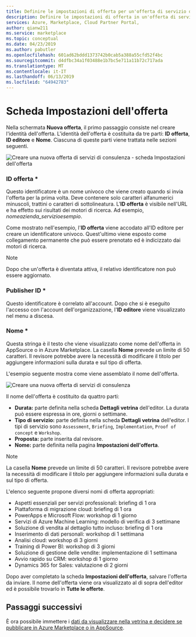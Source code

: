 ```yaml
---
title: Definire le impostazioni di offerta per un'offerta di servizio di consulenza | Azure Marketplace
description: Definire le impostazioni di offerta in un'offerta di servizio Azure o Dynamics 365 consulenza nel portale Cloud Partner per Azure Marketplace.
services: Azure, Marketplace, Cloud Partner Portal,
author: qianw211
ms.service: marketplace
ms.topic: conceptual
ms.date: 04/23/2019
ms.author: pabutler
ms.openlocfilehash: 601ad62bddd1373742b0cab5a388a55cfd52f4bc
ms.sourcegitcommit: d4dfbc34a1f03488e1b7bc5e711a11b72c717ada
ms.translationtype: MT
ms.contentlocale: it-IT
ms.lasthandoff: 06/13/2019
ms.locfileid: "64942783"
---
```

# <a name="offer-settings-tab"></a>Scheda Impostazioni dell'offerta

Nella schermata **Nuova offerta**, il primo passaggio consiste nel creare l'identità dell'offerta. L'identità dell'offerta è costituita da tre parti: **ID offerta**, **ID editore** e **Nome**. Ciascuna di queste parti viene trattata nelle sezioni seguenti.

![Creare una nuova offerta di servizi di consulenza - scheda Impostazioni dell'offerta](media/consultingoffer-settings-tab.png)


### <a name="offer-id"></a>ID offerta *

Questo identificatore è un nome univoco che viene creato quando si invia l'offerta per la prima volta. Deve contenere solo caratteri alfanumerici minuscoli, trattini o caratteri di sottolineatura. L'**ID offerta** è visibile nell'URL e ha effetto sui risultati dei motori di ricerca. Ad esempio, *nomeazienda_servizioesempio*.

Come mostrato nell'esempio, l'**ID offerta** viene accodato all'ID editore per creare un identificatore univoco. Quest'ultimo viene esposto come collegamento permanente che può essere prenotato ed è indicizzato dai motori di ricerca.

>[!Note]
>Dopo che un'offerta è diventata attiva, il relativo identificatore non può essere aggiornato.


### <a name="publisher-id"></a>Publisher ID *

Questo identificatore è correlato all'account. Dopo che si è eseguito l'accesso con l'account dell'organizzazione, l'**ID editore** viene visualizzato nel menu a discesa.


### <a name="name"></a>Nome *

Questa stringa è il testo che viene visualizzato come nome dell'offerta in AppSource o in Azure Marketplace. La casella **Nome** prevede un limite di 50 caratteri. Il revisore potrebbe avere la necessità di modificare il titolo per aggiungere informazioni sulla durata e sul tipo di offerta.

L'esempio seguente mostra come viene assemblato il nome dell'offerta. 

![Creare una nuova offerta di servizi di consulenza](media/cppsampleconsultingoffer.png)

Il nome dell'offerta è costituito da quattro parti:

-   **Durata:** parte definita nella scheda **Dettagli vetrina** dell'editor. La durata può essere espressa in ore, giorni o settimane.
-   **Tipo di servizio:** parte definita nella scheda **Dettagli vetrina** dell'editor. I tipi di servizio sono `Assessment`, `Briefing`, `Implementation`, `Proof of concept` e `Workshop`.
-   **Proposta:** parte inserita dal revisore.
-   **Nome:** parte definita nella pagina **Impostazioni dell'offerta**.

>[!Note]
>La casella **Nome** prevede un limite di 50 caratteri. Il revisore potrebbe avere la necessità di modificare il titolo per aggiungere informazioni sulla durata e sul tipo di offerta.

L'elenco seguente propone diversi nomi di offerta appropriati:

-   Aspetti essenziali per servizi professionali: briefing di 1 ora
-   Piattaforma di migrazione cloud: briefing di 1 ora
-   PowerApps e Microsoft Flow: workshop di 1 giorno
-   Servizi di Azure Machine Learning: modello di verifica di 3 settimane
-   Soluzione di vendita al dettaglio tutto incluso: briefing di 1 ora
-   Inserimento di dati personali: workshop di 1 settimana
-   Analisi cloud: workshop di 3 giorni
-   Training di Power BI: workshop di 3 giorni
-   Soluzione di gestione delle vendite: implementazione di 1 settimana
-   Avvio rapido su CRM: workshop di 1 giorno
-   Dynamics 365 for Sales: valutazione di 2 giorni

Dopo aver completato la scheda **Impostazioni dell'offerta**, salvare l'offerta da inviare. Il nome dell'offerta viene ora visualizzato al di sopra dell'editor ed è possibile trovarlo in **Tutte le offerte**.

## <a name="next-steps"></a>Passaggi successivi

È ora possibile immettere i [dati da visualizzare nella vetrina e decidere se pubblicare in Azure Marketplace o in AppSource](./cpp-consulting-service-storefront-details.md).
